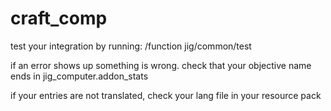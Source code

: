 # craft_comp
 
test your integration by running:
/function jig/common/test

if an error shows up something is wrong. check that your objective name ends in jig_computer.addon_stats

if your entries are not translated, check your lang file in your resource pack
